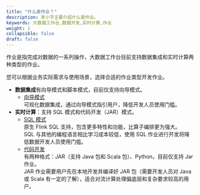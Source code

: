 ```yaml
---
title: "什么是作业？"
description: 本小节主要介绍什么是作业。 
keywords: 大数据工作台,数据开发,实时计算,作业
weight: 1
collapsible: false
draft: false
---
```


作业是指完成对数据的一系列操作，大数据工作台目前支持数据集成和实时计算两种类型的作业。

您可以根据业务实际需求与使用场景，选择合适的作业类型开发作业。

- **数据集成**有向导模式和脚本模式，目前仅支持向导模式。
    - [向导模式](/bigdata/dataomnis/manual/integration_job/create_job_offline_1)     
        可视化数据集成，通过向导模式指引用户，降低开发人员使用门槛。   
    <!-- - [脚本模式](/bigdata/dataomnis/manual/integration_job/create_job_offline_2)   
        脚本模式支持更多功能，适合需要较复杂的场景。   -->
- **实时计算**：支持 SQL 模式和代码开发（JAR）模式。    
    - [SQL 模式](/bigdata/dataomnis/manual/flink_job/create_job_sql)    
        原生 Flink SQL 支持，包含更多特性和功能，比算子编排更为强大。    
        SQL 与其他的编程语言相比学习成本较低，使用 SQL 作业进行开发将降低数据开发人员使用门槛。   
    - [代码开发](/bigdata/dataomnis/manual/flink_job/create_job_jar)   
        有两种格式：JAR（支持 Java 包和 Scala 包）、Python，目前仅支持 Jar 作业。    
        JAR 作业需要用户先在本地开发并编译好 JAR 包（需要开发人员对 Java 或 Scala 有一定的了解），适合对流计算处理偏底层和复杂要求较高的用户。
